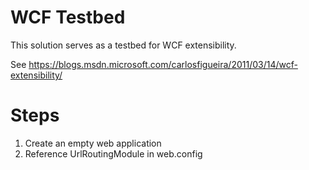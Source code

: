 # WCF Testbed

This solution serves as a testbed for WCF extensibility.

See https://blogs.msdn.microsoft.com/carlosfigueira/2011/03/14/wcf-extensibility/


# Steps

1. Create an empty web application
2. Reference UrlRoutingModule in web.config
